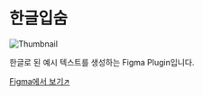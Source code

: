 # 한글입숨

![Thumbnail](https://github.com/sangrimlee/figma-plugins/assets/56021431/59da5911-2c7d-4f4d-ae52-93c2895253c0)

한글로 된 예시 텍스트를 생성하는 Figma Plugin입니다.

[Figma에서 보기↗](https://www.figma.com/community/plugin/1218854890608417355)
